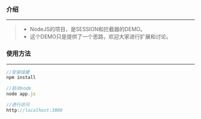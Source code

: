 ### 介绍
---
> - NodeJS的项目，是SESSION和拦截器的DEMO。
> - 这个DEMO只是提供了一个思路，欢迎大家进行扩展和讨论。


### 使用方法
---

```js
//安装组建
npm install

//启动node
node app.js

//进行访问
http://localhost:3000
```
